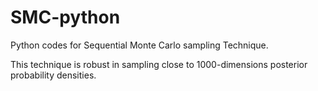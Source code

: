 # SMC-python
Python codes for Sequential Monte Carlo sampling Technique. 

This technique is robust in sampling close to 1000-dimensions posterior probability 
densities.  
